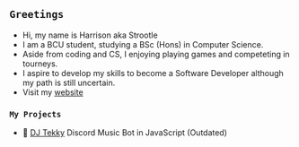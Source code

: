 ## `Greetings`
- Hi, my name is Harrison aka Strootle
- I am a BCU student, studying a BSc (Hons) in Computer Science.
- Aside from coding and CS, I enjoying playing games and competeting in tourneys.
- I aspire to develop my skills to become a Software Developer although my path is still uncertain.
- Visit my [website](https://hjrtech.co.uk)

### `My Projects`
- 🤖 [DJ Tekky](https://github.com/Strootle/DJ-Tekky) Discord Music Bot in JavaScript (Outdated)
